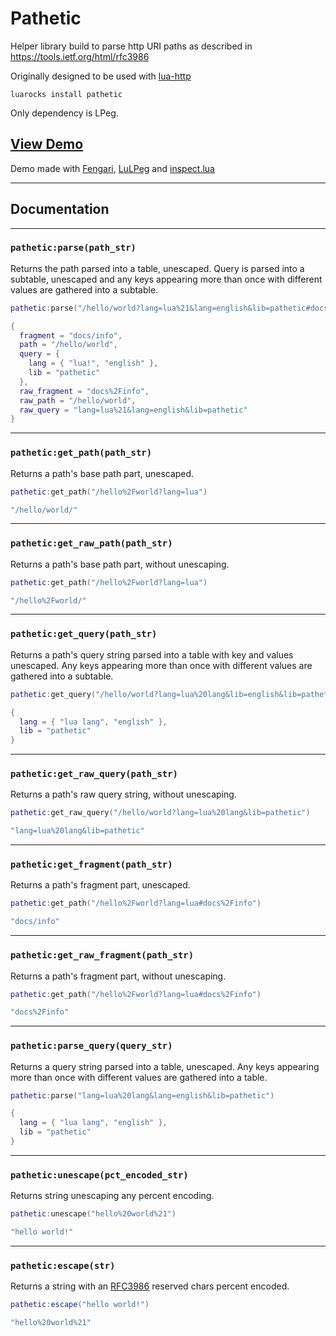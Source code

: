 # Pathetic

Helper library build to parse http URI paths as described in https://tools.ietf.org/html/rfc3986

Originally designed to be used with [lua-http](https://github.com/daurnimator/lua-http)

`luarocks install pathetic`

Only dependency is LPeg.

## [View Demo](https://ryanford.github.io/pathetic)

Demo made with [Fengari](https://fengari.io), [LuLPeg](https://github.com/pygy/LuLPeg) and [inspect.lua](https://github.com/kikito/inspect.lua)

---

## Documentation

---
### `pathetic:parse(path_str)`

Returns the path parsed into a table, unescaped. Query is parsed into a subtable, unescaped and any keys appearing more than once with different values are gathered into a subtable.

```lua
pathetic:parse("/hello/world?lang=lua%21&lang=english&lib=pathetic#docs%2Finfo")
```
```lua
{
  fragment = "docs/info",
  path = "/hello/world",
  query = {
    lang = { "lua!", "english" },
    lib = "pathetic"
  },
  raw_fragment = "docs%2Finfo",
  raw_path = "/hello/world",
  raw_query = "lang=lua%21&lang=english&lib=pathetic"
}

```
---
### `pathetic:get_path(path_str)`

Returns a path's base path part, unescaped.
```lua
pathetic:get_path("/hello%2Fworld?lang=lua")
```
```lua
"/hello/world/"
```
---
### `pathetic:get_raw_path(path_str)`

Returns a path's base path part, without unescaping.
```lua
pathetic:get_path("/hello%2Fworld?lang=lua")
```
```lua
"/hello%2Fworld/"
```
---
### `pathetic:get_query(path_str)`

Returns a path's query string parsed into a table with key and values unescaped. Any keys appearing more than once with different values are gathered into a subtable.

```lua
pathetic:get_query("/hello/world?lang=lua%20lang&lib=english&lib=pathetic")
```
```lua
{
  lang = { "lua lang", "english" },
  lib = "pathetic"
}
```
---
### `pathetic:get_raw_query(path_str)`

Returns a path's raw query string, without unescaping.
```lua
pathetic:get_raw_query("/hello/world?lang=lua%20lang&lib=pathetic")
```
```lua
"lang=lua%20lang&lib=pathetic"
```
---
### `pathetic:get_fragment(path_str)`

Returns a path's fragment part, unescaped.
```lua
pathetic:get_path("/hello%2Fworld?lang=lua#docs%2Finfo")
```
```lua
"docs/info"
```
---
### `pathetic:get_raw_fragment(path_str)`

Returns a path's fragment part, without unescaping.
```lua
pathetic:get_path("/hello%2Fworld?lang=lua#docs%2Finfo")
```
```lua
"docs%2Finfo"
```
---
### `pathetic:parse_query(query_str)`

Returns a query string parsed into a table, unescaped. Any keys appearing more than once with different values are gathered into a table.
```lua
pathetic:parse("lang=lua%20lang&lang=english&lib=pathetic")
```
```lua
{
  lang = { "lua lang", "english" },
  lib = "pathetic"
}
```
---
### `pathetic:unescape(pct_encoded_str)`

Returns string unescaping any percent encoding.
```lua
pathetic:unescape("hello%20world%21")
```
```lua
"hello world!"
```
---
### `pathetic:escape(str)`

Returns a string with an [RFC3986](https://tools.ietf.org/html/rfc3986#section-2.2) reserved chars percent encoded.
```lua
pathetic:escape("hello world!")
```
```lua
"hello%20world%21"
```
